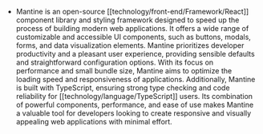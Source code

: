 - Mantine is an open-source [[technology/front-end/Framework/React]] component library and styling framework designed to speed up the process of building modern web applications. It offers a wide range of customizable and accessible UI components, such as buttons, modals, forms, and data visualization elements. Mantine prioritizes developer productivity and a pleasant user experience, providing sensible defaults and straightforward configuration options. With its focus on performance and small bundle size, Mantine aims to optimize the loading speed and responsiveness of applications. Additionally, Mantine is built with TypeScript, ensuring strong type checking and code reliability for [[technology/language/TypeScript]] users. Its combination of powerful components, performance, and ease of use makes Mantine a valuable tool for developers looking to create responsive and visually appealing web applications with minimal effort.